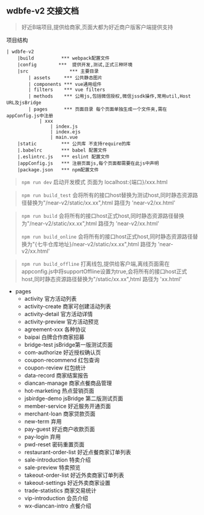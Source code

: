 ## wdbfe-v2 交接文档
> 好近B端项目,提供给商家,页面大都为好近商户版客户端提供支持

项目结构

```
| wdbfe-v2
	|build          *** webpack配置文件
	|config		   ***	提供开发,测试,正式三种环境
	|src			   *** 主要目录
		| assets     *** 公共静态图片
		| components *** vue通用组件
		| filters    *** vue filters
		| methods    *** 公用js,包括微信授权,微信jssdk操作,常用util,Host URL及jsBridge
		| pages      *** 页面目录 每个页面单独生成一个文件夹,需在appConfig.js中注册
			| xxx
				| index.js
				| index.ejs
				| main.vue		
	|static         *** 公共库 不支持require的库
	|.babelrc       *** babel 配置文件
	|.eslintrc.js   *** eslint 配置文件
	|appConfig.js   *** 注册页面js,每个页面都需要在此js中声明
	|package.json   *** npm配置文件
```
> `npm run dev` 启动开发模式 页面为 localhost:{端口}/xxx.html
	
> `npm run build_test` 会将所有的接口host替换为测试host,同时静态资源路径替换为"/near-v2/static/xx.xx",html 路径为 'near-v2/xx.html'

> `npm run build` 会将所有的接口host正式host,同时静态资源路径替换为"/near-v2/static/xx.xx",html 路径为 'near-v2/xx.html'
> 
> `npm run build_online` 会将所有的接口host正式host,同时静态资源路径替换为"{七牛仓库地址}/near-v2/static/xx.xx",html 路径为 'near-v2/xx.html'

> `npm run build_offline` 打离线包,提供给客户端,离线页面需在appconfig.js中将supportOffline设置为true,会将所有的接口host正式host,同时静态资源路径替换为"/static/xx.xx",html 路径为 'xx.html'

* pages
	- activity 官方活动列表
	- activity-create 商家可创建活动列表
	- activity-detail 官方活动详情
	- activity-preview 官方活动预览
	- agreement-xxx 各种协议
	- baipai 白牌合作商家招募
	- bridge-test jsBridge第一版测试页面
	- com-authorize 好近授权确认页
	- coupon-recommend 红包查询
	- coupon-review 红包统计
	- data-record 商家结案报告
	- diancan-manage 商家点餐商品管理
	- hot-marketing 热点营销页面 
	- jsbirdge-demo jsBridge 第二版测试页面
	- member-service 好近服务开通页面
	- merchant-loan 商家贷款页面
	- new-term 弃用
	- pay-guest 好近商户收款页面
	- pay-login 弃用
	- pwd-reset 密码重置页面
	- restaurant-order-list 好近点餐商家订单列表
	- sale-introduction 特卖介绍
	- sale-preview 特卖预览
	- takeout-order-list 好近外卖商家订单列表
	- takeout-settings 好近外卖商家设置
	- trade-statistics 商家交易统计
	- vip-introduction 会员介绍
	- wx-diancan-intro 点餐介绍
